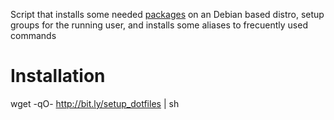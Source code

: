 Script that installs some needed [packages](https://github.com/manuelcarrizo/dotfiles/blob/master/apt/packages) on an Debian based distro, setup groups for the running user, and installs some aliases to frecuently used commands

# Installation #

wget -qO- http://bit.ly/setup_dotfiles | sh
